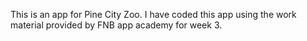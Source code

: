 This is an app for Pine City Zoo. I have coded this app using the work material provided by FNB app academy for week 3.
